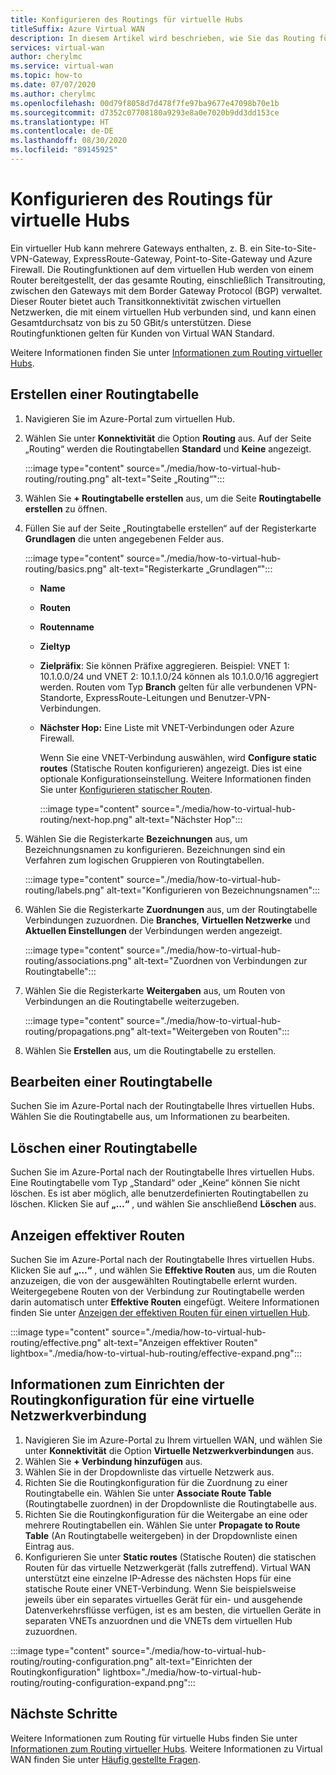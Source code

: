 ```yaml
---
title: Konfigurieren des Routings für virtuelle Hubs
titleSuffix: Azure Virtual WAN
description: In diesem Artikel wird beschrieben, wie Sie das Routing für virtuelle Hubs konfigurieren.
services: virtual-wan
author: cherylmc
ms.service: virtual-wan
ms.topic: how-to
ms.date: 07/07/2020
ms.author: cherylmc
ms.openlocfilehash: 00d79f8058d7d478f7fe97ba9677e47098b70e1b
ms.sourcegitcommit: d7352c07708180a9293e8a0e7020b9dd3dd153ce
ms.translationtype: HT
ms.contentlocale: de-DE
ms.lasthandoff: 08/30/2020
ms.locfileid: "89145925"
---
```

# <a name="how-to-configure-virtual-hub-routing"></a>Konfigurieren des Routings für virtuelle Hubs

Ein virtueller Hub kann mehrere Gateways enthalten, z. B. ein Site-to-Site-VPN-Gateway, ExpressRoute-Gateway, Point-to-Site-Gateway und Azure Firewall. Die Routingfunktionen auf dem virtuellen Hub werden von einem Router bereitgestellt, der das gesamte Routing, einschließlich Transitrouting, zwischen den Gateways mit dem Border Gateway Protocol (BGP) verwaltet. Dieser Router bietet auch Transitkonnektivität zwischen virtuellen Netzwerken, die mit einem virtuellen Hub verbunden sind, und kann einen Gesamtdurchsatz von bis zu 50 GBit/s unterstützen. Diese Routingfunktionen gelten für Kunden von Virtual WAN Standard.

Weitere Informationen finden Sie unter [Informationen zum Routing virtueller Hubs](about-virtual-hub-routing.md).

## <a name="create-a-route-table"></a><a name="create-table"></a>Erstellen einer Routingtabelle

1. Navigieren Sie im Azure-Portal zum virtuellen Hub.
2. Wählen Sie unter **Konnektivität** die Option **Routing** aus. Auf der Seite „Routing“ werden die Routingtabellen **Standard** und **Keine** angezeigt.

   :::image type="content" source="./media/how-to-virtual-hub-routing/routing.png" alt-text="Seite „Routing“":::
3. Wählen Sie **+ Routingtabelle erstellen** aus, um die Seite **Routingtabelle erstellen** zu öffnen.
4. Füllen Sie auf der Seite „Routingtabelle erstellen“ auf der Registerkarte **Grundlagen** die unten angegebenen Felder aus.

   :::image type="content" source="./media/how-to-virtual-hub-routing/basics.png" alt-text="Registerkarte „Grundlagen“":::

   * **Name**
   * **Routen**
   * **Routenname**
   * **Zieltyp**
   * **Zielpräfix**: Sie können Präfixe aggregieren. Beispiel: VNET 1: 10.1.0.0/24 und VNET 2: 10.1.1.0/24 können als 10.1.0.0/16 aggregiert werden. Routen vom Typ **Branch** gelten für alle verbundenen VPN-Standorte, ExpressRoute-Leitungen und Benutzer-VPN-Verbindungen.
   * **Nächster Hop:** Eine Liste mit VNET-Verbindungen oder Azure Firewall.

     Wenn Sie eine VNET-Verbindung auswählen, wird **Configure static routes** (Statische Routen konfigurieren) angezeigt. Dies ist eine optionale Konfigurationseinstellung. Weitere Informationen finden Sie unter [Konfigurieren statischer Routen](about-virtual-hub-routing.md#static).

      :::image type="content" source="./media/how-to-virtual-hub-routing/next-hop.png" alt-text="Nächster Hop":::

5. Wählen Sie die Registerkarte **Bezeichnungen** aus, um Bezeichnungsnamen zu konfigurieren. Bezeichnungen sind ein Verfahren zum logischen Gruppieren von Routingtabellen.

    :::image type="content" source="./media/how-to-virtual-hub-routing/labels.png" alt-text="Konfigurieren von Bezeichnungsnamen":::

6. Wählen Sie die Registerkarte **Zuordnungen** aus, um der Routingtabelle Verbindungen zuzuordnen.
Die **Branches**, **Virtuellen Netzwerke** und **Aktuellen Einstellungen** der Verbindungen werden angezeigt.

    :::image type="content" source="./media/how-to-virtual-hub-routing/associations.png" alt-text="Zuordnen von Verbindungen zur Routingtabelle":::

7. Wählen Sie die Registerkarte **Weitergaben** aus, um Routen von Verbindungen an die Routingtabelle weiterzugeben.

    :::image type="content" source="./media/how-to-virtual-hub-routing/propagations.png" alt-text="Weitergeben von Routen":::

8. Wählen Sie **Erstellen** aus, um die Routingtabelle zu erstellen.

## <a name="to-edit-a-route-table"></a><a name="edit-table"></a>Bearbeiten einer Routingtabelle

Suchen Sie im Azure-Portal nach der Routingtabelle Ihres virtuellen Hubs. Wählen Sie die Routingtabelle aus, um Informationen zu bearbeiten.

## <a name="to-delete-a-route-table"></a><a name="delete-table"></a>Löschen einer Routingtabelle

Suchen Sie im Azure-Portal nach der Routingtabelle Ihres virtuellen Hubs. Eine Routingtabelle vom Typ „Standard“ oder „Keine“ können Sie nicht löschen. Es ist aber möglich, alle benutzerdefinierten Routingtabellen zu löschen. Klicken Sie auf **„…“** , und wählen Sie anschließend **Löschen** aus.

## <a name="to-view-effective-routes"></a><a name="view-routes"></a>Anzeigen effektiver Routen

Suchen Sie im Azure-Portal nach der Routingtabelle Ihres virtuellen Hubs. Klicken Sie auf **„…“** , und wählen Sie **Effektive Routen** aus, um die Routen anzuzeigen, die von der ausgewählten Routingtabelle erlernt wurden. Weitergegebene Routen von der Verbindung zur Routingtabelle werden darin automatisch unter **Effektive Routen** eingefügt. Weitere Informationen finden Sie unter [Anzeigen der effektiven Routen für einen virtuellen Hub](effective-routes-virtual-hub.md).

:::image type="content" source="./media/how-to-virtual-hub-routing/effective.png" alt-text="Anzeigen effektiver Routen" lightbox="./media/how-to-virtual-hub-routing/effective-expand.png":::

## <a name="to-set-up-routing-configuration-for-a-virtual-network-connection"></a><a name="routing-configuration"></a>Informationen zum Einrichten der Routingkonfiguration für eine virtuelle Netzwerkverbindung

1. Navigieren Sie im Azure-Portal zu Ihrem virtuellen WAN, und wählen Sie unter **Konnektivität** die Option **Virtuelle Netzwerkverbindungen** aus.
1. Wählen Sie **+ Verbindung hinzufügen** aus.
1. Wählen Sie in der Dropdownliste das virtuelle Netzwerk aus.
1. Richten Sie die Routingkonfiguration für die Zuordnung zu einer Routingtabelle ein. Wählen Sie unter **Associate Route Table** (Routingtabelle zuordnen) in der Dropdownliste die Routingtabelle aus.
1. Richten Sie die Routingkonfiguration für die Weitergabe an eine oder mehrere Routingtabellen ein. Wählen Sie unter **Propagate to Route Table** (An Routingtabelle weitergeben) in der Dropdownliste einen Eintrag aus.
1. Konfigurieren Sie unter **Static routes** (Statische Routen) die statischen Routen für das virtuelle Netzwerkgerät (falls zutreffend). Virtual WAN unterstützt eine einzelne IP-Adresse des nächsten Hops für eine statische Route einer VNET-Verbindung. Wenn Sie beispielsweise jeweils über ein separates virtuelles Gerät für ein- und ausgehende Datenverkehrsflüsse verfügen, ist es am besten, die virtuellen Geräte in separaten VNETs anzuordnen und die VNETs dem virtuellen Hub zuzuordnen.


:::image type="content" source="./media/how-to-virtual-hub-routing/routing-configuration.png" alt-text="Einrichten der Routingkonfiguration" lightbox="./media/how-to-virtual-hub-routing/routing-configuration-expand.png":::

## <a name="next-steps"></a>Nächste Schritte

Weitere Informationen zum Routing für virtuelle Hubs finden Sie unter [Informationen zum Routing virtueller Hubs](about-virtual-hub-routing.md).
Weitere Informationen zu Virtual WAN finden Sie unter [Häufig gestellte Fragen](virtual-wan-faq.md).
